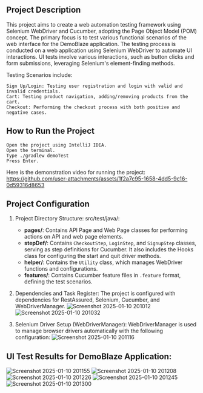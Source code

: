 Project Description
-
This project aims to create a web automation testing framework using Selenium WebDriver and Cucumber, adopting the Page Object Model (POM) concept. The primary focus is to test various functional scenarios of the web interface for the DemoBlaze application.
The testing process is conducted on a web application using Selenium WebDriver to automate UI interactions. UI tests involve various interactions, such as button clicks and form submissions, leveraging Selenium's element-finding methods.

Testing Scenarios include:

    Sign Up/Login: Testing user registration and login with valid and invalid credentials.
    Cart: Testing product navigation, adding/removing products from the cart.
    Checkout: Performing the checkout process with both positive and negative cases.

How to Run the Project
-
    Open the project using IntelliJ IDEA.
    Open the terminal.
    Type ./gradlew demoTest
    Press Enter.

Here is the demonstration video for running the project:
https://github.com/user-attachments/assets/1f2a7c95-1658-4dd5-9c16-0d59316d8653






Project Configuration
-
1. Project Directory Structure:
    src/test/java/:  
    - **pages/**: Contains API Page and Web Page classes for performing actions on API and web page elements.  
    - **stepDef/**: Contains `CheckoutStep`, `LoginStep`, and `SignupStep` classes, serving as step definitions for Cucumber. It also includes the Hooks class for configuring the start and quit driver methods.  
    - **helper/**: Contains the `Utility` class, which manages WebDriver functions and configurations.  
    - **features/**: Contains Cucumber feature files in `.feature` format, defining the test scenarios.  

2. Dependencies and Task Register:
The project is configured with dependencies for RestAssured, Selenium, Cucumber, and WebDriverManager.
![Screenshot 2025-01-10 201012](https://github.com/user-attachments/assets/47cc87fc-8310-4e6b-8007-80c9fb8af61b)
![Screenshot 2025-01-10 201032](https://github.com/user-attachments/assets/e47fdc50-e731-4219-851d-b1b0b18ca30a)

4. Selenium Driver Setup (WebDriverManager):
WebDriverManager is used to manage browser drivers automatically with the following configuration:
![Screenshot 2025-01-10 201116](https://github.com/user-attachments/assets/979a3414-a83d-4603-8201-b95bc4211d81)


UI Test Results for DemoBlaze Application:
-
![Screenshot 2025-01-10 201155](https://github.com/user-attachments/assets/8632f735-1830-40ca-915a-205ae1d28c10)
![Screenshot 2025-01-10 201208](https://github.com/user-attachments/assets/804e73e6-2a66-4245-8e1c-266bdbd11d0e)
![Screenshot 2025-01-10 201226](https://github.com/user-attachments/assets/ea20ee31-c95a-444c-a368-357b41f49252)
![Screenshot 2025-01-10 201245](https://github.com/user-attachments/assets/b9671877-a8c0-43ca-9e6a-e742f4f13036)
![Screenshot 2025-01-10 201300](https://github.com/user-attachments/assets/32f1a13a-0a65-451b-bcef-0108cc669822)

